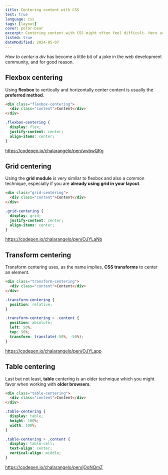 ```yaml
---
title: Centering content with CSS
test: true
language: css
tags: [layout]
cover: polar-bear
excerpt: Centering content with CSS might often feel difficult. Here are 4 easy ways you can do it.
listed: true
dateModified: 2024-05-07
---
```


_How to center a div_ has become a little bit of a joke in the web development community, and for good reason.

## Flexbox centering

Using **flexbox** to vertically and horizontally center content is usually the **preferred method**.

```html
<div class="flexbox-centering">
  <div class="content">Content</div>
</div>
```

```css
.flexbox-centering {
  display: flex;
  justify-content: center;
  align-items: center;
}
```

https://codepen.io/chalarangelo/pen/wvbwQKg

## Grid centering

Using the **grid module** is very similar to flexbox and also a common technique, especially if you are **already using grid in your layout**.

```html
<div class="grid-centering">
  <div class="content">Content</div>
</div>
```

```css
.grid-centering {
  display: grid;
  justify-content: center;
  align-items: center;
}
```

https://codepen.io/chalarangelo/pen/OJYLaNb

## Transform centering

Transform centering uses, as the name implies, **CSS transforms** to center an element.

```html
<div class="transform-centering">
  <div class="content">Content</div>
</div>
```

```css
.transform-centering {
  position: relative;
}

.transform-centering > .content {
  position: absolute;
  left: 50%;
  top: 50%;
  transform: translate(-50%, -50%);
}
```

https://codepen.io/chalarangelo/pen/OJYLapp

## Table centering

Last but not least, **table** centering is an older technique which you might favor when working with **older browsers**.

```html
<div class="table-centering">
  <div class="content">Content</div>
</div>
```

```css
.table-centering {
  display: table;
  height: 100%;
  width: 100%;
}

.table-centering > .content {
  display: table-cell;
  text-align: center;
  vertical-align: middle;
}
```

https://codepen.io/chalarangelo/pen/jOoNQmZ
